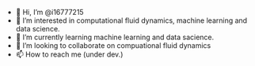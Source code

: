 - 👋 Hi, I’m @i16777215
- 👀 I’m interested in computational fluid dynamics, machine learning and data science.
- 🌱 I’m currently learning machine learning and data sacience.
- 💞️ I’m looking to collaborate on compuational fluid dynamics
- 📫 How to reach me (under dev.)

<!---
i16777215/i16777215 is a ✨ special ✨ repository because its `README.md` (this file) appears on your GitHub profile.
You can click the Preview link to take a look at your changes.
--->
